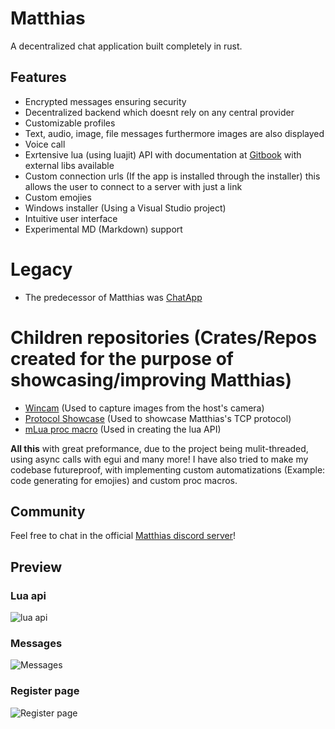 # Matthias
A decentralized chat application built completely in rust.
## Features
- Encrypted messages ensuring security
- Decentralized backend which doesnt rely on any central provider
- Customizable profiles
- Text, audio, image, file messages furthermore images are also displayed
- Voice call
- Exrtensive lua (using luajit) API with documentation at [Gitbook](https://matthias.gitbook.io/) with external libs available
- Custom connection urls (If the app is installed through the installer) this allows the user to connect to a server with just a link 
- Custom emojies
- Windows installer (Using a Visual Studio project)
- Intuitive user interface
- Experimental MD (Markdown) support

# Legacy
- The predecessor of Matthias was [ChatApp](https://github.com/marci1175/ChatApp)

# Children repositories (Crates/Repos created for the purpose of showcasing/improving Matthias)
- [Wincam](https://github.com/marci1175/wincam) (Used to capture images from the host's camera)
- [Protocol Showcase](https://github.com/marci1175/matthias-tokio-protocol/tree/master) (Used to showcase Matthias's TCP protocol)
- [mLua proc macro](https://github.com/marci1175/mlua_proc_macro) (Used in creating the lua API)

__All this__ with great preformance, due to the project being mulit-threaded, using async calls with egui and many more!
I have also tried to make my codebase futureproof, with implementing custom automatizations (Example: code generating for emojies) and custom proc macros.
## Community
Feel free to chat in the official [Matthias discord server](https://discord.gg/66KFkByMGa)!
## Preview
### Lua api
![lua api](https://github.com/marci1175/Matthias/blob/813d91dec618beca08e85f9c09e7acb1d977c03d/.github/assets/luaapi.png)
### Messages
![Messages](https://github.com/marci1175/Matthias/blob/813d91dec618beca08e85f9c09e7acb1d977c03d/.github/assets/messages.png)
### Register page
![Register page](https://github.com/marci1175/Matthias/blob/813d91dec618beca08e85f9c09e7acb1d977c03d/.github/assets/register.png)
